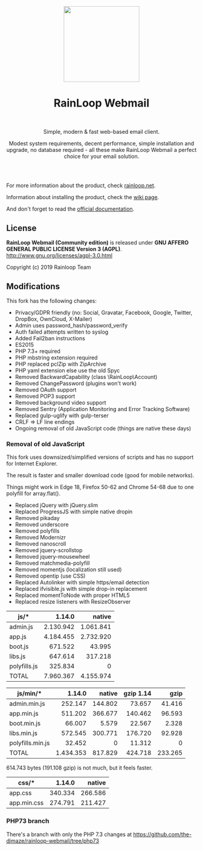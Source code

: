 <div align="center">
  <a href="https://github.com/RainLoop/rainloop-webmail">
    <img width="200" heigth="200" src="https://www.rainloop.net/static/img/logo-256x256-tiny.png">
  </a>
  <br>
  <h1>RainLoop Webmail</h1>
  <br>
  <p>
    Simple, modern &amp; fast web-based email client.
  </p>
  <p>
    Modest system requirements, decent performance, simple installation and upgrade, no database required
    - all these make RainLoop Webmail a perfect choice for your email solution.
  </p>
  <h2></h2>
  <br>
</div>

For more information about the product, check [rainloop.net](https://www.rainloop.net/).

Information about installing the product, check the [wiki page](https://github.com/the-djmaze/rainloop-webmail/wiki/Installation-instructions).

And don't forget to read the [official documentation](https://www.rainloop.net/docs/).

## License

**RainLoop Webmail (Community edition)** is released under
**GNU AFFERO GENERAL PUBLIC LICENSE Version 3 (AGPL)**.
http://www.gnu.org/licenses/agpl-3.0.html

Copyright (c) 2019 Rainloop Team

## Modifications

This fork has the following changes:

* Privacy/GDPR friendly (no: Social, Gravatar, Facebook, Google, Twitter, DropBox, OwnCloud, X-Mailer)
* Admin uses password_hash/password_verify
* Auth failed attempts written to syslog
* Added Fail2ban instructions
* ES2015
* PHP 7.3+ required
* PHP mbstring extension required
* PHP replaced pclZip with ZipArchive
* PHP yaml extension else use the old Spyc
* Removed BackwardCapability (class \RainLoop\Account)
* Removed ChangePassword (plugins won't work)
* Removed OAuth support
* Removed POP3 support
* Removed background video support
* Removed Sentry (Application Monitoring and Error Tracking Software)
* Replaced gulp-uglify with gulp-terser
* CRLF => LF line endings
* Ongoing removal of old JavaScript code (things are native these days)

### Removal of old JavaScript

This fork uses downsized/simplified versions of scripts and has no support for Internet Explorer.

The result is faster and smaller download code (good for mobile networks).

Things might work in Edge 18, Firefox 50-62 and Chrome 54-68 due to one polyfill for array.flat().

* Replaced jQuery with jQuery.slim
* Replaced ProgressJS with simple native dropin
* Removed pikaday
* Removed underscore
* Removed polyfills
* Removed Modernizr
* Removed nanoscroll
* Removed jquery-scrollstop
* Removed jquery-mousewheel
* Removed matchmedia-polyfill
* Removed momentjs (localization still used)
* Removed opentip (use CSS)
* Replaced Autolinker with simple https/email detection
* Replaced ifvisible.js with simple drop-in replacement
* Replaced momentToNode with proper HTML5 <time>
* Replaced resize listeners with ResizeObserver

|js/*       	|1.14.0 	|native 	|
|-----------	|--------:	|--------:	|
|admin.js    	|2.130.942	|1.061.841	|
|app.js      	|4.184.455	|2.732.920	|
|boot.js     	|  671.522	|   43.995	|
|libs.js     	|  647.614	|  317.218	|
|polyfills.js	|  325.834	|        0	|
|TOTAL      	|7.960.367	|4.155.974	|

|js/min/*       	|1.14.0   	|native   	|gzip 1.14	|gzip   	|
|---------------	|--------:	|--------:	|--------:	|--------:	|
|admin.min.js    	|  252.147	|  144.802	| 73.657	| 41.416	|
|app.min.js      	|  511.202	|  366.677	|140.462	| 96.593	|
|boot.min.js     	|   66.007	|    5.579	| 22.567	|  2.328	|
|libs.min.js     	|  572.545	|  300.771	|176.720	| 92.928	|
|polyfills.min.js	|   32.452	|        0	| 11.312	|      0	|
|TOTAL          	|1.434.353	|  817.829	|424.718	|233.265	|

614.743 bytes (191.108 gzip) is not much, but it feels faster.


|css/*       	|1.14.0   	|native   	|
|--------------	|--------:	|--------:	|
|app.css    	|  340.334	|  266.586	|
|app.min.css	|  274.791	|  211.427	|


### PHP73 branch

There's a branch with only the PHP 7.3 changes at
https://github.com/the-djmaze/rainloop-webmail/tree/php73
